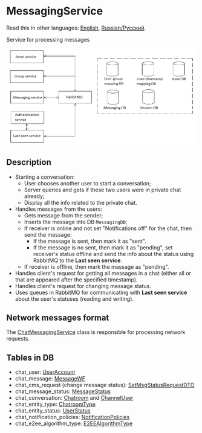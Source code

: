 # MessagingService

Read this in other languages: [English](MessagingService.md), [Russian/Русский](MessagingService.ru.md).

Service for processing messages 

![SystemOverview](../img/SystemOverview.png)

## Description  

- Starting a conversation: 
    - User chooses another user to start a conversation;
    - Server queries and gets if these two users were in private chat already; 
    - Display all the info related to the private chat.
- Handles messages from the users:
    - Gets message from the sender;
    - Inserts the message into DB `MessagingDB`;
    - If receiver is online and not set "Notifications off" for the chat, then send the message: 
        - If the message is sent, then mark it as "sent".
        - If the message is no sent, then mark it as "pending", set receiver's status offline and send the info about the status using RabbitMQ to the **Last seen service**.
    - If receiver is offline, then mark the massage as "pending".
- Handles client's request for getting all messages in a chat (either all or that are appeared after the specified timestamp).
- Handles client's request for changing message status.
- Uses queues in RabbitMQ for communicating with **Last seen service** about the user's statuses (reading and writing).

## Network messages format

The [ChatMessagingService](../Core/Services/ChatMessagingService.md) class is responsible for processing network requests. 

## Tables in DB

- chat_user: [UserAccount](https://github.com/alexeysp11/workflow-lib/blob/main/docs/Models/Business/InformationSystem/UserAccount.md)
- chat_message: [MessageWF](https://github.com/alexeysp11/workflow-lib/blob/main/docs/Models/Business/SocialCommunication/MessageWF.md)
- chat_cms_request (change message status): [SetMsgStatusRequestDTO](https://github.com/alexeysp11/workflow-lib/blob/main/docs/Models/Business/SocialCommunication/DTOs/SetMsgStatusRequestDTO.md)
- chat_message_status: [MessageStatus](https://github.com/alexeysp11/workflow-lib/blob/main/docs/Models/Business/SocialCommunication/MessageStatus.md)
- chat_conversation: [Chatroom](https://github.com/alexeysp11/workflow-lib/blob/main/docs/Models/Business/SocialCommunication/Chatroom.md) and [ChannelUser](https://github.com/alexeysp11/workflow-lib/blob/main/docs/Models/Business/SocialCommunication/ChannelUser.md)
- chat_entity_type: [ChatroomType](https://github.com/alexeysp11/workflow-lib/blob/main/docs/Models/Business/SocialCommunication/ChatroomType.md)
- chat_entity_status: [UserStatus](https://github.com/alexeysp11/workflow-lib/blob/main/docs/Models/Business/InformationSystem/UserStatus.md)
- chat_notification_policies: [NotificationPolicies](https://github.com/alexeysp11/workflow-lib/blob/main/docs/Models/Business/Customers/NotificationPolicies.md)
- chat_e2ee_algorithm_type: [E2EEAlgorithmType](https://github.com/alexeysp11/workflow-lib/blob/main/docs/Models/Cryptography/E2EEAlgorithmType.md)
